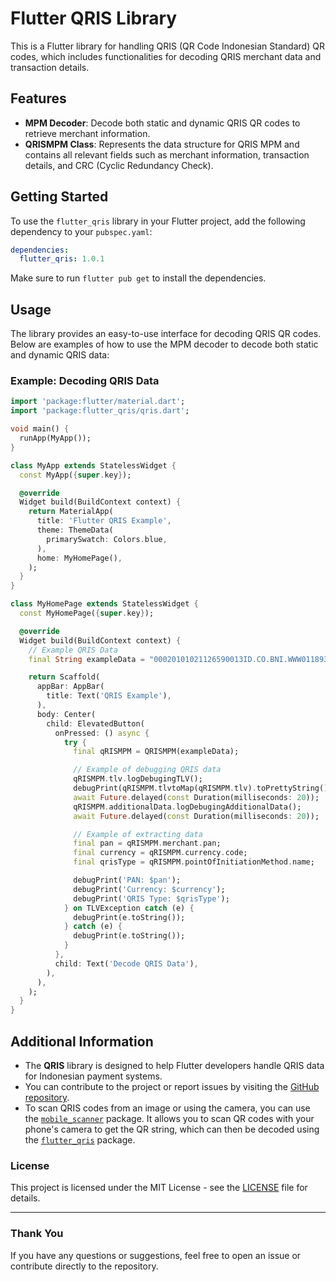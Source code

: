 # Flutter QRIS Library

This is a Flutter library for handling QRIS (QR Code Indonesian Standard) QR codes, which includes functionalities for decoding QRIS merchant data and transaction details.

## Features

- **MPM Decoder**: Decode both static and dynamic QRIS QR codes to retrieve merchant information.
- **QRISMPM Class**: Represents the data structure for QRIS MPM and contains all relevant fields such as merchant information, transaction details, and CRC (Cyclic Redundancy Check).

## Getting Started

To use the `flutter_qris` library in your Flutter project, add the following dependency to your `pubspec.yaml`:

```yaml
dependencies:
  flutter_qris: 1.0.1
```

Make sure to run `flutter pub get` to install the dependencies.

## Usage

The library provides an easy-to-use interface for decoding QRIS QR codes. Below are examples of how to use the MPM decoder to decode both static and dynamic QRIS data:

### Example: Decoding QRIS Data

```dart
import 'package:flutter/material.dart';
import 'package:flutter_qris/qris.dart';

void main() {
  runApp(MyApp());
}

class MyApp extends StatelessWidget {
  const MyApp({super.key});

  @override
  Widget build(BuildContext context) {
    return MaterialApp(
      title: 'Flutter QRIS Example',
      theme: ThemeData(
        primarySwatch: Colors.blue,
      ),
      home: MyHomePage(),
    );
  }
}

class MyHomePage extends StatelessWidget {
  const MyHomePage({super.key});

  @override
  Widget build(BuildContext context) {
    // Example QRIS Data
    final String exampleData = "00020101021126590013ID.CO.BNI.WWW011893600009150305256502096102070790303UBE51440014ID.CO.QRIS.WWW0215ID20222337822690303UBE5204472253033605802ID5912VFS GLOBAL 66015JAKARTA SELATAN61051294062070703A016304D7C5";

    return Scaffold(
      appBar: AppBar(
        title: Text('QRIS Example'),
      ),
      body: Center(
        child: ElevatedButton(
          onPressed: () async {
            try {
              final qRISMPM = QRISMPM(exampleData);

              // Example of debugging QRIS data
              qRISMPM.tlv.logDebugingTLV();
              debugPrint(qRISMPM.tlvtoMap(qRISMPM.tlv).toPrettyString());
              await Future.delayed(const Duration(milliseconds: 20));
              qRISMPM.additionalData.logDebugingAdditionalData();
              await Future.delayed(const Duration(milliseconds: 20));

              // Example of extracting data
              final pan = qRISMPM.merchant.pan;
              final currency = qRISMPM.currency.code;
              final qrisType = qRISMPM.pointOfInitiationMethod.name;

              debugPrint('PAN: $pan');
              debugPrint('Currency: $currency');
              debugPrint('QRIS Type: $qrisType');
            } on TLVException catch (e) {
              debugPrint(e.toString());
            } catch (e) {
              debugPrint(e.toString());
            }
          },
          child: Text('Decode QRIS Data'),
        ),
      ),
    );
  }
}
```

## Additional Information

- The **QRIS** library is designed to help Flutter developers handle QRIS data for Indonesian payment systems.
- You can contribute to the project or report issues by visiting the [GitHub repository](https://github.com/RohmanBenyRiyanto/qris).
- To scan QRIS codes from an image or using the camera, you can use the [`mobile_scanner`](https://pub.dev/packages/mobile_scanner) package. It allows you to scan QR codes with your phone's camera to get the QR string, which can then be decoded using the [`flutter_qris`](https://pub.dev/packages/flutter_qris) package.

### License

This project is licensed under the MIT License - see the [LICENSE](LICENSE) file for details.

---

### Thank You

If you have any questions or suggestions, feel free to open an issue or contribute directly to the repository.
